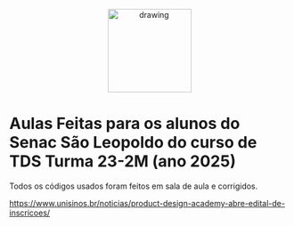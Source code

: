 <p align="center"><img src="https://blog.sc.senac.br/wp-content/uploads/2012/08/11.jpg" alt="drawing" width="150"/></p>

# Aulas Feitas para os alunos do Senac São Leopoldo do curso de TDS Turma 23-2M (ano 2025)

Todos os códigos usados foram feitos em sala de aula e corrigidos.

https://www.unisinos.br/noticias/product-design-academy-abre-edital-de-inscricoes/
